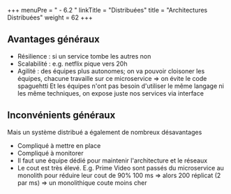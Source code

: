 +++
menuPre = " - 6.2 "
linkTitle = "Distribuées"
title = "Architectures Distribuées"
weight = 62
+++

## Avantages généraux

- Résilience : si un service tombe les autres non
- Scalabilité : e.g. netflix pique vers 20h
- Agilité : des équipes plus autonomes; on va pouvoir cloisoner les équipes, chacune travaille sur ce microservice => on évite le code spaguehtti
  Et les équipes n'ont pas besoin d'utiliser le même langage ni les même techniques, on expose juste nos services via interface

## Inconvénients généraux

Mais un système distribué a également de nombreux désavantages

- Compliqué à mettre en place
- Compliqué à monitorer
- Il faut une équipe dédié pour maintenir l'architecture et le réseaux
- Le cout est très élevé. E.g. Prime Video sont passés du microservice au monolith pour réduire leur cout de 90%
  100 ms => alors 200 réplicat (2 par ms) => un monolithique coute moins cher
